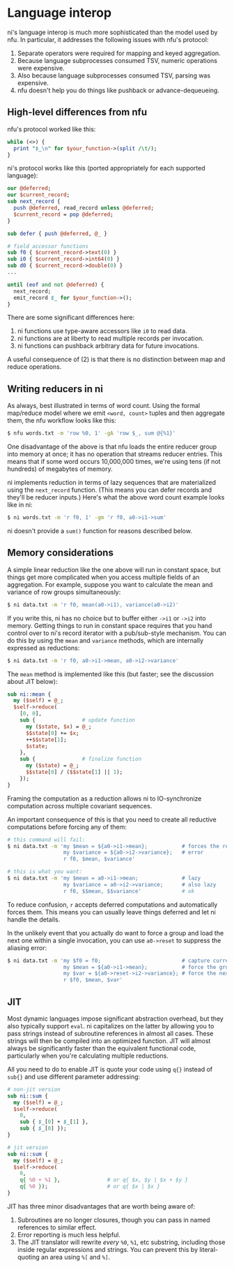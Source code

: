 # Language interop
ni's language interop is much more sophisticated than the model used by nfu. In
particular, it addresses the following issues with nfu's protocol:

1. Separate operators were required for mapping and keyed aggregation.
2. Because language subprocesses consumed TSV, numeric operations were
   expensive.
3. Also because language subprocesses consumed TSV, parsing was expensive.
4. nfu doesn't help you do things like pushback or advance-dequeueing.

## High-level differences from nfu
nfu's protocol worked like this:

```perl
while (<>) {
  print "$_\n" for $your_function->(split /\t/);
}
```

ni's protocol works like this (ported appropriately for each supported
language):

```perl
our @deferred;
our $current_record;
sub next_record {
  push @deferred, read_record unless @deferred;
  $current_record = pop @deferred;
}

sub defer { push @deferred, @_ }

# field accessor functions
sub f0 { $current_record->text(0) }
sub i0 { $current_record->int64(0) }
sub d0 { $current_record->double(0) }
...

until (eof and not @deferred) {
  next_record;
  emit_record $_ for $your_function->();
}
```

There are some significant differences here:

1. ni functions use type-aware accessors like `i0` to read data.
2. ni functions are at liberty to read multiple records per invocation.
3. ni functions can pushback arbitrary data for future invocations.

A useful consequence of (2) is that there is no distinction between map and
reduce operations.

## Writing reducers in ni
As always, best illustrated in terms of word count. Using the formal map/reduce
model where we emit `<word, count>` tuples and then aggregate them, the nfu
workflow looks like this:

```sh
$ nfu words.txt -m 'row %0, 1' -gA 'row $_, sum @{%1}'
```

One disadvantage of the above is that nfu loads the entire reducer group into
memory at once; it has no operation that streams reducer entries. This means
that if some word occurs 10,000,000 times, we're using tens (if not hundreds)
of megabytes of memory.

ni implements reduction in terms of lazy sequences that are materialized using
the `next_record` function. (This means you can defer records and they'll be
reducer inputs.) Here's what the above word count example looks like in ni:

```sh
$ ni words.txt -m 'r f0, 1' -gm 'r f0, a0->i1->sum'
```

ni doesn't provide a `sum()` function for reasons described below.

## Memory considerations
A simple linear reduction like the one above will run in constant space, but
things get more complicated when you access multiple fields of an aggregation.
For example, suppose you want to calculate the mean and variance of row groups
simultaneously:

```sh
$ ni data.txt -m 'r f0, mean(a0->i1), variance(a0->i2)'
```

If you write this, ni has no choice but to buffer either `->i1` or `->i2` into
memory. Getting things to run in constant space requires that you hand control
over to ni's record iterator with a pub/sub-style mechanism. You can do this by
using the `mean` and `variance` methods, which are internally expressed as
reductions:

```sh
$ ni data.txt -m 'r f0, a0->i1->mean, a0->i2->variance'
```

The `mean` method is implemented like this (but faster; see the discussion
about JIT below):

```perl
sub ni::mean {
  my ($self) = @_;
  $self->reduce(
    [0, 0],
    sub {               # update function
      my ($state, $x) = @_;
      $$state[0] += $x;
      ++$$state[1];
      $state;
    },
    sub {               # finalize function
      my ($state) = @_;
      $$state[0] / ($$state[1] || 1);
    });
}
```

Framing the computation as a reduction allows ni to IO-synchronize computation
across multiple covariant sequences.

An important consequence of this is that you need to create all reductive
computations before forcing any of them:

```sh
# this command will fail:
$ ni data.txt -m 'my $mean = ${a0->i1->mean};           # forces the reduction
                  my $variance = ${a0->i2->variance};   # error
                  r f0, $mean, $variance'

# this is what you want:
$ ni data.txt -m 'my $mean = a0->i1->mean;              # lazy
                  my $variance = a0->i2->variance;      # also lazy
                  r f0, $$mean, $$variance'             # ok
```

To reduce confusion, `r` accepts deferred computations and automatically forces
them. This means you can usually leave things deferred and let ni handle the
details.

In the unlikely event that you actually do want to force a group and load the
next one within a single invocation, you can use `a0->reset` to suppress the
aliasing error:

```sh
$ ni data.txt -m 'my $f0 = f0;                          # capture current f0
                  my $mean = ${a0->i1->mean};           # force the group
                  my $var = ${a0->reset->i2->variance}; # force the next group
                  r $f0, $mean, $var'
```

## JIT
Most dynamic languages impose significant abstraction overhead, but they also
typically support `eval`. ni capitalizes on the latter by allowing you to pass
strings instead of subroutine references in almost all cases. These strings
will then be compiled into an optimized function. JIT will almost always be
significantly faster than the equivalent functional code, particularly when
you're calculating multiple reductions.

All you need to do to enable JIT is quote your code using `q{}` instead of
`sub{}` and use different parameter addressing:

```perl
# non-jit version
sub ni::sum {
  my ($self) = @_;
  $self->reduce(
    0,
    sub { $_[0] + $_[1] },
    sub { $_[0] });
}

# jit version
sub ni::sum {
  my ($self) = @_;
  $self->reduce(
    0,
    q{ %0 + %1 },               # or q{ $x, $y | $x + $y }
    q{ %0 });                   # or q{ $x | $x }
}
```

JIT has three minor disadvantages that are worth being aware of:

1. Subroutines are no longer closures, though you can pass in named references
   to similar effect.
2. Error reporting is much less helpful.
3. The JIT translator will rewrite _every_ `%0`, `%1`, etc substring, including
   those inside regular expressions and strings. You can prevent this by
   literal-quoting an area using `%[` and `%]`.
